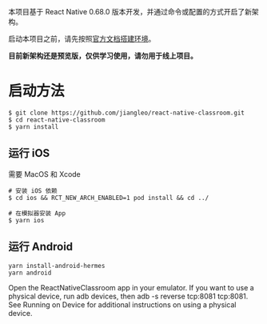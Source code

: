 本项目基于 React Native 0.68.0 版本开发，并通过命令或配置的方式开启了新架构。

启动本项目之前，请先按照[官方文档搭建环境](https://reactnative.cn/docs/environment-setup)。

**目前新架构还是预览版，仅供学习使用，请勿用于线上项目。**

# 启动方法

```
$ git clone https://github.com/jiangleo/react-native-classroom.git
$ cd react-native-classroom
$ yarn install
```

## 运行 iOS

需要 MacOS 和 Xcode

```
# 安装 iOS 依赖 
$ cd ios && RCT_NEW_ARCH_ENABLED=1 pod install && cd ../

# 在模拟器安装 App
$ yarn ios
```

## 运行 Android

```
yarn install-android-hermes
yarn android
```

Open the ReactNativeClassroom app in your emulator. If you want to use a physical device, run adb devices, then adb -s <device name> reverse tcp:8081 tcp:8081. See Running on Device for additional instructions on using a physical device.


